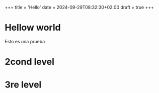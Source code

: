 +++
title = 'Hello'
date = 2024-09-29T08:32:30+02:00
draft = true
+++
# Hellow world
Esto es una prueba 
# 2cond level 
# 3re level

